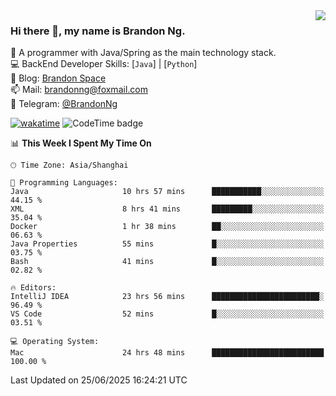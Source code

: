 <img  align="right" src="https://github-readme-stats-brandon0824.vercel.app/api/top-langs/?username=brandon0824&layout=compact">

### Hi there 👋, my name is Brandon Ng.

🌱 A programmer with Java/Spring as the main technology stack.  
💻 BackEnd Developer Skills: [`Java`] | [`Python`]  
📝 Blog: [Brandon Space](https://blog.brandonng.cc)  
📫 Mail: brandonng@foxmail.com  
📰 Telegram: [@BrandonNg](https://t.me/BrandonNg24)  

[![wakatime](https://wakatime.com/badge/user/940cafbf-f9d5-4b24-9a07-19bb072f52bb.svg)](https://wakatime.com/@940cafbf-f9d5-4b24-9a07-19bb072f52bb)
![CodeTime badge](https://img.shields.io/endpoint?style=flat-square&url=https%3A%2F%2Fapi.codetime.dev%2Fshield%3Fid%3D128%26project%3D%26in%3D604800000)

<!--START_SECTION:waka-->
📊 **This Week I Spent My Time On** 

```text
🕑︎ Time Zone: Asia/Shanghai

💬 Programming Languages: 
Java                     10 hrs 57 mins      ███████████░░░░░░░░░░░░░░   44.15 % 
XML                      8 hrs 41 mins       █████████░░░░░░░░░░░░░░░░   35.04 % 
Docker                   1 hr 38 mins        ██░░░░░░░░░░░░░░░░░░░░░░░   06.63 % 
Java Properties          55 mins             █░░░░░░░░░░░░░░░░░░░░░░░░   03.75 % 
Bash                     41 mins             █░░░░░░░░░░░░░░░░░░░░░░░░   02.82 % 

🔥 Editors: 
IntelliJ IDEA            23 hrs 56 mins      ████████████████████████░   96.49 % 
VS Code                  52 mins             █░░░░░░░░░░░░░░░░░░░░░░░░   03.51 % 

💻 Operating System: 
Mac                      24 hrs 48 mins      █████████████████████████   100.00 % 
```


 Last Updated on 25/06/2025 16:24:21 UTC
<!--END_SECTION:waka-->
